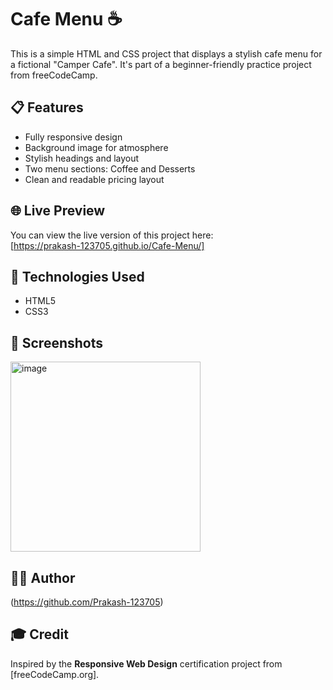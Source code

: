 # Cafe Menu ☕

This is a simple HTML and CSS project that displays a stylish cafe menu for a fictional "Camper Cafe". It's part of a beginner-friendly practice project from freeCodeCamp.

## 📋 Features

- Fully responsive design
- Background image for atmosphere
- Stylish headings and layout
- Two menu sections: Coffee and Desserts
- Clean and readable pricing layout

## 🌐 Live Preview

You can view the live version of this project here:  
[https://prakash-123705.github.io/Cafe-Menu/]

## 📁 Technologies Used

- HTML5
- CSS3

## 📸 Screenshots
<img width="304" alt="image" src="https://github.com/user-attachments/assets/cecfd26f-0c8b-471c-9832-b57151f65b71" />

## 👨‍💻 Author

(https://github.com/Prakash-123705)

## 🎓 Credit

Inspired by the **Responsive Web Design** certification project from [freeCodeCamp.org].
